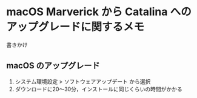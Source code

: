 # macOS Marverick から Catalina へのアップグレードに関するメモ
書きかけ
## macOS のアップグレード
1. システム環境設定 > ソフトウェアアップデート から選択
2. ダウンロードに20〜30分，インストールに同じくらいの時間がかかる
